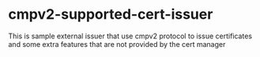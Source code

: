 # cmpv2-supported-cert-issuer 
This is sample external issuer that use cmpv2 protocol to issue certificates and some extra features that are not provided by the cert manager 
